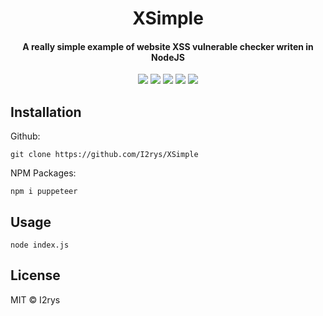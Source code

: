<h1 align="center">XSimple</h1>
<h4 align="center">A really simple example of website XSS vulnerable checker writen in NodeJS</h4>
<p align="center">
	<a href="https://github.com/I2rys/XSimple/blob/main/LICENSE"><img src="https://img.shields.io/github/license/I2rys/XSimple?style=flat-square"></img></a>
	<a href="https://github.com/I2rys/XSimple"><img src="https://bettercodehub.com/edge/badge/I2rys/XSimple?branch=main"></a>
	<a href="https://github.com/I2rys/XSimple/issues"><img src="https://img.shields.io/github/issues/I2rys/XSimple.svg"></img></a>
	<a href="https://github.com/I2rys/XSimple"><img src="https://img.shields.io/badge/version-1.0.0-orange"></img></a>
	<a href="https://nodejs.org/"><img src="https://img.shields.io/badge/-Nodejs-green?style=flat-square&logo=Node.js"></img></a>
</p>


## Installation
Github:

    git clone https://github.com/I2rys/XSimple

NPM Packages:

    npm i puppeteer

## Usage

    node index.js

## License
MIT © I2rys
